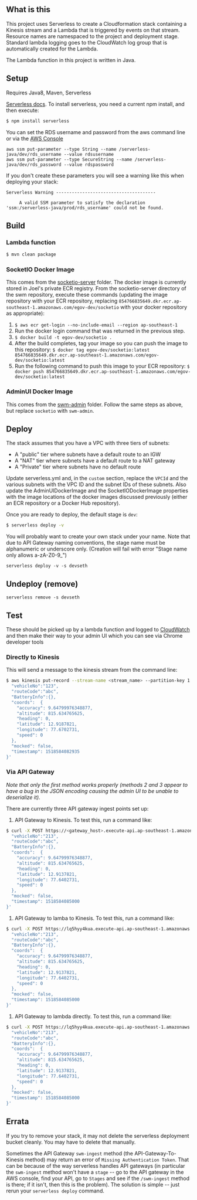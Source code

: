 ## What is this

This project uses Serverless to create a Cloudformation stack containing a Kinesis stream and a Lambda
that is triggered by events on that stream. Resource names are namespaced to the project and deployment stage.
Standard lambda logging goes to the CloudWatch log group that is automatically created for the Lambda.

The Lambda function in this project is written in Java.

## Setup

Requires Java8, Maven, Serverless

[Serverless docs](https://serverless.com/framework/docs/providers/aws/guide/intro/). To install
serverless, you need a current npm install, and then execute:

```bash
$ npm install serverless
```

You can set the RDS username and password from the aws command line or via the [AWS Console](https://ap-southeast-1.console.aws.amazon.com/systems-manager/parameters?region=ap-southeast-1)

    aws ssm put-parameter --type String --name /serverless-java/dev/rds_username --value rdsusername
    aws ssm put-parameter --type SecureString --name /serverless-java/dev/rds_password --value rdspassword

If you don't create these parameters you will see a warning like this when deploying your stack:

    Serverless Warning --------------------------------------
    
         A valid SSM parameter to satisfy the declaration 'ssm:/serverless-java/prod/rds_username' could not be found.
  
## Build

### Lambda function

```bash
$ mvn clean package
```

### SocketIO Docker Image

This comes from the [socketio-server](../socketio-server) folder. The docker image is currently
stored in Joel's private ECR registry.  From the socketio-server
directory of the swm repository, execute these commands (updating the image repository with your ECR
repository, replacing `854766835649.dkr.ecr.ap-southeast-1.amazonaws.com/egov-dev/socketio` with
your docker repository as appropriate):

1. `$ aws ecr get-login --no-include-email --region ap-southeast-1`
1. Run the docker login command that was returned in the previous step.
1. `$ docker build -t egov-dev/socketio .`
1. After the build completes, tag your image so you can push the image to this repository:
   `$ docker tag egov-dev/socketio:latest 854766835649.dkr.ecr.ap-southeast-1.amazonaws.com/egov-dev/socketio:latest`
1. Run the following command to push this image to your ECR repository:
   `$ docker push 854766835649.dkr.ecr.ap-southeast-1.amazonaws.com/egov-dev/socketio:latest`

### AdminUI Docker Image

This comes from the [swm-admin](../swm-admin)
folder.  Follow the same steps as above, but replace `socketio` with `swm-admin`.

## Deploy

The stack assumes that you have a VPC with three tiers of subnets:

* A "public" tier where subnets have a default route to an IGW
* A "NAT" tier where subnets have a default route to a NAT gateway
* A "Private" tier where subnets have no default route

Update serverless.yml and, in the `custom` section, replace the `VPCId` and the various subnets with
the VPC ID and the subnet IDs of these subnets. Also update the AdminUIDockerImage and the
SocketIODockerImage properties with the image locations of the docker images discussed previously
(either an ECR repository or a Docker Hub repository).

Once you are ready to deploy, the default stage is `dev`:
```bash
$ serverless deploy -v
```

You will probably want to create your own stack under your name.
Note that due to API Gateway naming conventions, the stage name must be alphanumeric or underscore only. (Creation will fail with error "Stage name only allows a-zA-Z0-9_")

    serverless deploy -v -s devseth

## Undeploy (remove)

    serverless remove -s devseth

## Test

These should be picked up by a lambda function and logged to
[CloudWatch](https://ap-southeast-1.console.aws.amazon.com/cloudwatch/home?region=ap-southeast-1#logs:)
and then make their way to your admin UI which you can see via Chrome developer tools



### Directly to Kinesis

This will send a message to the kinesis stream from the command line:

```bash
$ aws kinesis put-record --stream-name <stream_name> --partition-key 1 --data '{
  "vehicleNo":"123",
  "routeCode":"abc",
  "BatteryInfo":{},
  "coords":  {
    "accuracy": 9.64799976348877,
    "altitude": 815.634765625,
    "heading": 0,
    "latitude": 12.9187821,
    "longitude": 77.6702731,
    "speed": 0
  },
  "mocked": false,
  "timestamp": 1518584082935
}'
```

### Via API Gateway

_Note that only the first method works properly (methods 2 and 3 appear to have a bug in the JSON
encoding causing the admin UI to be unable to deserialize it)._


There are currently three API gateway ingest points set up:

1. API Gateway to Kinesis. To test this, run a command like:
```bash
$ curl -X POST https://<gateway_host>.execute-api.ap-southeast-1.amazonaws.com/<stage_name>/swm-ingest -H "Content-Type: application/json" -d '{
  "vehicleNo":"213",
  "routeCode":"abc",
  "BatteryInfo":{},
  "coords":  {
    "accuracy": 9.64799976348877,
    "altitude": 815.634765625,
    "heading": 0,
    "latitude": 12.9137821,
    "longitude": 77.6402731,
    "speed": 0
  },
  "mocked": false,
  "timestamp": 1518584085000
}'
```
1. API Gateway to lamba to Kinesis. To test this, run a command like:
```bash
$ curl -X POST https://lq5hyy4kua.execute-api.ap-southeast-1.amazonaws.com/devjoel/apikinesis -H "Content-Type: application/json" -d '{
  "vehicleNo":"213",
  "routeCode":"abc",
  "BatteryInfo":{},
  "coords":  {
    "accuracy": 9.64799976348877,
    "altitude": 815.634765625,
    "heading": 0,
    "latitude": 12.9137821,
    "longitude": 77.6402731,
    "speed": 0
  },
  "mocked": false,
  "timestamp": 1518584085000
}'
```
1. API Gateway to lambda directly. To test this, run a command like:
```bash
$ curl -X POST https://lq5hyy4kua.execute-api.ap-southeast-1.amazonaws.com/devjoel/direct -H "Content-Type: application/json" -d '{
  "vehicleNo":"213",
  "routeCode":"abc",
  "BatteryInfo":{},
  "coords":  {
    "accuracy": 9.64799976348877,
    "altitude": 815.634765625,
    "heading": 0,
    "latitude": 12.9137821,
    "longitude": 77.6402731,
    "speed": 0
  },
  "mocked": false,
  "timestamp": 1518584085000
}'
```

## Errata

If you try to remove your stack, it may not delete the serverless deployment bucket cleanly. You may
have to delete that manually.

Sometimes the API Gateway `swm-ingest` method (the API-Gateway-To-Kinesis method) may return an
error of `Missing Authentication Token`. That can be because of the way serverless handles API
gateways (in particular the `swm-ingest` method won't have a `stage` -- go to the API gateway in the
AWS console, find your API, go to `Stages` and see if the `/swm-ingest` method is there; if it
isn't, then this is the problem). The solution is simple -- just rerun your `serverless deploy`
command.
